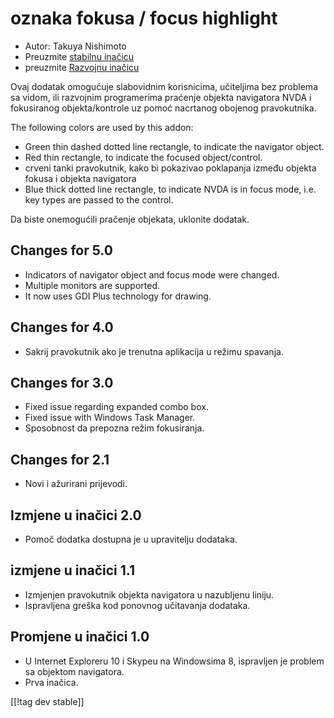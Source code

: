 # oznaka fokusa / focus highlight #

* Autor: Takuya Nishimoto
* Preuzmite [stabilnu inačicu][2]
* preuzmite [Razvojnu inačicu][1]

Ovaj dodatak omogućuje slabovidnim korisnicima, učiteljima bez problema sa
vidom, ili razvojnim programerima praćenje objekta navigatora NVDA i
fokusiranog objekta/kontrole uz pomoć nacrtanog obojenog pravokutnika.

The following colors are used by this addon:

* Green thin dashed dotted line rectangle, to indicate the navigator object.
* Red thin rectangle, to indicate the focused object/control.
* crveni tanki pravokutnik, kako bi pokazivao poklapanja između objekta
  fokusa i objekta navigatora
* Blue thick dotted line rectangle, to indicate NVDA is in focus mode,
  i.e. key types are passed to the control.

Da biste onemogućili pračenje objekata, uklonite dodatak.

## Changes for 5.0 ##

* Indicators of navigator object and focus mode were changed.
* Multiple monitors are supported.
* It now uses GDI Plus technology for drawing.

## Changes for 4.0 ##

* Sakrij pravokutnik ako je trenutna aplikacija u režimu spavanja.

## Changes for 3.0 ##

* Fixed issue regarding expanded combo box.
* Fixed issue with Windows Task Manager.
* Sposobnost da prepozna režim fokusiranja.

## Changes for 2.1 ##

* Novi i ažurirani prijevodi.

## Izmjene u inačici 2.0 ##

* Pomoč dodatka dostupna je u upravitelju dodataka.

## izmjene u inačici 1.1 ##

* Izmjenjen pravokutnik objekta navigatora u nazubljenu liniju.
* Ispravljena greška kod ponovnog učitavanja dodataka.

## Promjene u inačici  1.0 ##

* U Internet Exploreru 10 i Skypeu na Windowsima 8, ispravljen je problem sa
  objektom navigatora.
* Prva inačica.


[[!tag dev stable]]

[1]: https://addons.nvda-project.org/files/get.php?file=fh-dev

[2]: https://addons.nvda-project.org/files/get.php?file=fh
